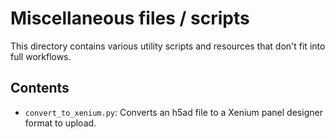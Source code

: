 # Miscellaneous files / scripts

This directory contains various utility scripts and resources that don't fit into full workflows.

## Contents
- `convert_to_xenium.py`: Converts an h5ad file to a Xenium panel designer format to upload.
